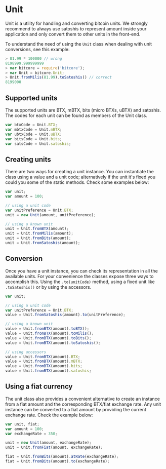 # Unit

Unit is a utility for handling and converting bitcoin units. We strongly recommend to always use satoshis to represent amount inside your application and only convert them to other units in the front-end.

To understand the need of using the `Unit` class when dealing with unit conversions, see this example:

```javascript
> 81.99 * 100000 // wrong
8198999.999999999
> var bitcore = require('bitcore');
> var Unit = bitcore.Unit;
> Unit.fromMilis(81.99).toSatoshis() // correct
8199000
```

## Supported units

The supported units are BTX, mBTX, bits (micro BTXs, uBTX) and satoshis. The codes for each unit can be found as members of the Unit class.

```javascript
var btxCode = Unit.BTX;
var mbtxCode = Unit.mBTX;
var ubtxCode = Unit.uBTX;
var bitsCode = Unit.bits;
var satsCode = Unit.satoshis;
```

## Creating units

There are two ways for creating a unit instance. You can instantiate the class using a value and a unit code; alternatively if the unit it's fixed you could you some of the static methods. Check some examples below:

```javascript
var unit;
var amount = 100;

// using a unit code
var unitPreference = Unit.BTX;
unit = new Unit(amount, unitPreference);

// using a known unit
unit = Unit.fromBTX(amount);
unit = Unit.fromMilis(amount);
unit = Unit.fromBits(amount);
unit = Unit.fromSatoshis(amount);
```

## Conversion

Once you have a unit instance, you can check its representation in all the available units. For your convenience the classes expose three ways to accomplish this. Using the `.to(unitCode)` method, using a fixed unit like `.toSatoshis()` or by using the accessors.

```javascript
var unit;

// using a unit code
var unitPreference = Unit.BTX;
value = Unit.fromSatoshis(amount).to(unitPreference);

// using a known unit
value = Unit.fromBTX(amount).toBTX();
value = Unit.fromBTX(amount).toMilis();
value = Unit.fromBTX(amount).toBits();
value = Unit.fromBTX(amount).toSatoshis();

// using accessors
value = Unit.fromBTX(amount).BTX;
value = Unit.fromBTX(amount).mBTX;
value = Unit.fromBTX(amount).bits;
value = Unit.fromBTX(amount).satoshis;
```

## Using a fiat currency

The unit class also provides a convenient alternative to create an instance from a fiat amount and the corresponding BTX/fiat exchange rate. Any unit instance can be converted to a fiat amount by providing the current exchange rate. Check the example below:

```javascript
var unit, fiat;
var amount = 100;
var exchangeRate = 350;

unit = new Unit(amount, exchangeRate);
unit = Unit.fromFiat(amount, exchangeRate);

fiat = Unit.fromBits(amount).atRate(exchangeRate);
fiat = Unit.fromBits(amount).to(exchangeRate);
```
